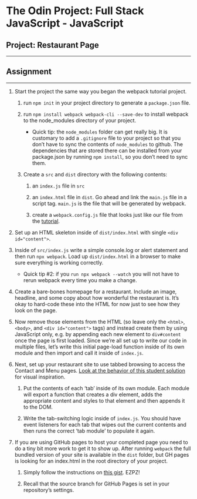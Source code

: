 # The Odin Project: Full Stack JavaScript - JavaScript
## Project: Restaurant Page
---

## Assignment
---

1. Start the project the same way you began the webpack tutorial project.

    1. run `npm init` in your project directory to generate a `package.json` file.

    2. run `npm install webpack webpack-cli --save-dev` to install webpack to the node_modules directory of your project.

        * Quick tip: the `node_modules` folder can get really big. It is customary to add a `.gitignore` file to your project so that you don’t have to sync the contents of `node_modules` to github. The dependencies that are stored there can be installed from your package.json by running `npm install`, so you don’t need to sync them.

    3. Create a `src` and `dist` directory with the following contents:

        1. an `index.js` file in `src`

        2. an `index.html` file in `dist`. Go ahead and link the `main.js` file in a script tag. `main.js` is the file that will be generated by webpack.

        3. create a `webpack.config.js` file that looks just like our file from the [tutorial](https://webpack.js.org/guides/getting-started/#using-a-configuration).

2. Set up an HTML skeleton inside of `dist/index.html` with single `<div id="content">`.

3. Inside of `src/index.js` write a simple console.log or alert statement and then run `npx webpack`. Load up `dist/index.html` in a browser to make sure everything is working correctly.

    * Quick tip #2: if you `run npx webpack --watch` you will not have to rerun webpack every time you make a change.

4. Create a bare-bones homepage for a restaurant. Include an image, headline, and some copy about how wonderful the restaurant is. It’s okay to hard-code these into the HTML for now just to see how they look on the page.

5. Now remove those elements from the HTML (so leave only the `<html>`, `<body>`, and `<div id="content">` tags) and instead create them by using JavaScript only, e.g. by appending each new element to `div#content` once the page is first loaded. Since we’re all set up to write our code in multiple files, let’s write this initial page-load function inside of its own module and then import and call it inside of `index.js`.

6. Next, set up your restaurant site to use tabbed browsing to access the Contact and Menu pages. [Look at the behavior of this student solution](https://eckben.github.io/bearysBreakfastBar/) for visual inspiration.

    1. Put the contents of each ‘tab’ inside of its own module. Each module will export a function that creates a div element, adds the appropriate content and styles to that element and then appends it to the DOM.

    2. Write the tab-switching logic inside of `index.js`. You should have event listeners for each tab that wipes out the current contents and then runs the correct ‘tab module’ to populate it again.

7. If you are using GitHub pages to host your completed page you need to do a tiny bit more work to get it to show up. After running `webpack` the full bundled version of your site is available in the `dist` folder, but GH pages is looking for an index.html in the root directory of your project.

    1. Simply follow the instructions on [this gist](https://gist.github.com/cobyism/4730490). EZPZ!

    2. Recall that the source branch for GitHub Pages is set in your repository’s settings.